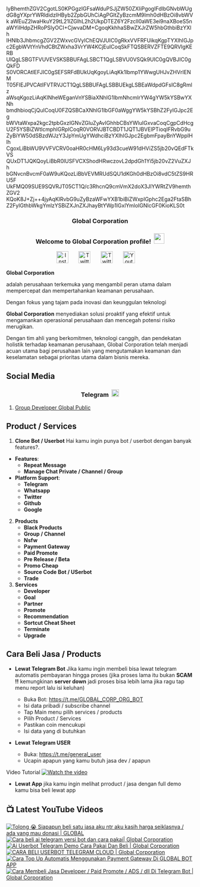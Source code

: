 IyBhemthZGV2CgotLS0KPGgzIGFsaWduPSJjZW50ZXIiPgogIFdlbGNvbWUg
dG8gYXprYWRldidzIHByb2ZpbGUhCiAgPGltZyBzcmM9Imh0dHBzOi8vbWVk
aWEuZ2lwaHkuY29tL21lZGlhL2h2UkpDTEZ6Y2FzclI0aWE3ei9naXBoeS5n
aWYiIHdpZHRoPSIyOCI+CjwvaDM+CgoqKkhhaSBwZXJrZW5hbGthbiBzYXlh
IHNlb3JhbmcgZGV2ZWxvcGVyIChEQVJUIC0gRkxVVFRFUikqKgpTYXlhIGJp
c2EgbWVtYnVhdCBtZWxha3VrYW4KCjEuICoqSkFTQSBERVZFTE9QRVIgKERB
UlQgLSBGTFVUVEVSKSBBUFAgLSBCT1QgLSBVU0VSQk9UIC0gQVBJIC0gQkFD
S0VORCAtIEFJIC0gSEFSRFdBUkUqKgoyLiAqKk1lbmp1YWwgUHJvZHVrIENM
T05FIEJPVCAtIFVTRVJCT1QgLSBBUFAgLSBBUEkgLSBEaWdpdGFsIC8gRmlz
aWsqKgozLiAqKlNheWEganVnYSBiaXNhIG1lbmNhcmlrYW4gYW5kYSBwYXNh
bmdhbioqCjQuICoqU0FZQSBCaXNhIG1lbGF0aWggYW5kYSBhZ2FyIGJpc2Eg
bWVtaWxpa2kgc2tpbGxzIGNvZGluZyAvIGhhbCBsYWluIGxvaCoqCgpCdHcg
U2F5YSBiZWtlcmphIGRpICoqR0VORVJBTCBDT1JQT1JBVElPTioqIFRvbG9u
ZyBiYW50dSBzdWJzY3JpYmUgYWdhciBzYXlhIGJpc2EgbmFpayBnYWppIHlh
CgoxLiBbWU9VVFVCRV0oaHR0cHM6Ly93d3cueW91dHViZS5jb20vQEdFTkVS
QUxDT1JQKQoyLiBbR0lUSFVCXShodHRwczovL2dpdGh1Yi5jb20vZ2VuZXJh
bGNvcnBvcmF0aW9uKQozLiBbVEVMRUdSQU1dKGh0dHBzOi8vdC5tZS9HRU5F
UkFMQ09SUE9SQVRJT05CT1Q/c3RhcnQ9cmVmX2doX3JlYWRtZV9hemthZGV2
KQoK8J+Zj++4jyAqKlRvbG9uZyBzaWFwYXB1biBiZWxpIGphc2Ega2FtaSBh
Z2FyIGthbWkgYmlzYSBiZXJnZXJhayBtYWp1IGxlYmloIGNlcGF0KioKLS0t

<!-- START GLOBAL CORPORATION -->
<h3 align="center">Global Corporation</h3>

<h3 align="center">
  Welcome to Global Corporation profile!
  <img src="https://media.giphy.com/media/hvRJCLFzcasrR4ia7z/giphy.gif" width="28">
</h3>

<!-- Social icons section -->
<p align="center">
  <a href="https://www.instagram.com/global__corporation/"><img width="32px" alt="Instagram" title="Telegram" src="https://upload.wikimedia.org/wikipedia/commons/a/a5/Instagram_icon.png"/></a>
  &#8287;&#8287;&#8287;&#8287;&#8287;
  <a href="https://t.me/GLOBAL_CORPORATION_ORG"><img width="32px" alt="Twitter" title="Telegram" src="https://upload.wikimedia.org/wikipedia/commons/8/82/Telegram_logo.svg"/></a>
  &#8287;&#8287;&#8287;&#8287;&#8287;
  <a href="https://twitter.com/global_corp_org"><img width="32px" alt="Twitter" title="Twitter" src="https://upload.wikimedia.org/wikipedia/commons/6/6f/Logo_of_Twitter.svg"/></a>
  &#8287;&#8287;&#8287;&#8287;&#8287;
  <a href="https://www.youtube.com/@global_Corporation"><img width="32px" alt="Youtube" title="Youtube" src="https://upload.wikimedia.org/wikipedia/commons/e/ef/Youtube_logo.png"/></a>
  &#8287;&#8287;&#8287;&#8287;&#8287;
</p>


**Global Corporation**

adalah perusahaan terkemuka yang mengambil peran utama dalam mempercepat dan mempertahankan keamanan perusahaan. 

Dengan fokus yang tajam pada inovasi dan keunggulan teknologi

**Global Corporation** menyediakan solusi proaktif yang efektif untuk mengamankan operasional perusahaan dan mencegah potensi risiko merugikan. 

Dengan tim ahli yang berkomitmen, teknologi canggih, dan pendekatan holistik terhadap keamanan perusahaan, Global Corporation telah menjadi acuan utama bagi perusahaan lain yang mengutamakan keamanan dan keselamatan sebagai prioritas utama dalam bisnis mereka.


## Social Media

<h3 align="center">
  Telegram
  <img src="https://upload.wikimedia.org/wikipedia/commons/8/82/Telegram_logo.svg" width="20">
</h3>

1. [Group Developer Global Public](https://t.me/DEVELOPER_GLOBAL_PUBLIC)

## Product / Services

1. **Clone Bot / Userbot**
  Hai kamu ingin punya bot / userbot dengan banyak features?. 
  - **Features**:
    - **Repeat Message**
    - **Manage Chat Private / Channel / Group**
  - **Platform Support**:
    - **Telegram**
    - **Whatsapp**
    - **Twitter**
    - **Github**
    - **Google** 
2. **Products**
    - **Black Products**
    - **Group / Channel**
    - **Nsfw**
    - **Payment Gateway**
    - **Paid Promote**
    - **Pre Release / Beta**
    - **Promo Cheap**
    - **Source Code Bot / USerbot**
    - **Trade**
3. **Services**
    - **Developer**
    - **Goal**
    - **Partner**
    - **Promote**
    - **Recommendation**
    - **Sortcut Cheat Sheet**
    - **Terminate**
    - **Upgrade**

## Cara Beli Jasa / Products 

- **Lewat Telegram Bot**
  Jika kamu ingin membeli bisa lewat telegram automatis pembayaran hingga proses
  (jika proses lama itu bukan **SCAM !!** kemungkinan **server down** jadi proses bisa lebih lama jika ragu tap menu report lalu isi keluhan)
  -  Buka Bot: https://t.me/GLOBAL_CORP_ORG_BOT
  -  Isi data pribadi / subscribe channel
  -  Tap Main menu pilih services / products
  -  Pilih Product / Services
  -  Pastikan coin mencukupi
  -  Isi data yang di butuhkan

- **Lewat Telegram USER**
  -  Buka: https://t.me/general_user
  -  Ucapin apapun yang kamu butuh jasa dev / apapun

  
Video Tutorial
[![Watch the video](https://img.youtube.com/vi/TY0Y21C6asM/maxresdefault.jpg)](https://www.youtube.com/watch?v=TY0Y21C6asM)

- **Lewat App**
  jika kamu ingin melihat prroduct / jasa dengan full demo kamu bisa beli lewat app
 


## 📺 Latest YouTube Videos

  <!-- prettier-ignore-start -->
  <!-- BEGIN YOUTUBE-CARDS -->
[![Tolong 😭 Siapapun beli satu jasa aku ntr aku kasih harga seiklasnya / ada yang mau donasi | GLOBAL](https://ytcards.demolab.com/?id=BFl2AT_pdOw&title=Tolong+%F0%9F%98%AD+Siapapun+beli+satu+jasa+aku+ntr+aku+kasih+harga+seiklasnya+%2F+ada+yang+mau+donasi+%7C+GLOBAL&lang=id&timestamp=1710988807&background_color=%230d1117&title_color=%23ffffff&stats_color=%23dedede&max_title_lines=1&width=250&border_radius=5 "Tolong 😭 Siapapun beli satu jasa aku ntr aku kasih harga seiklasnya / ada yang mau donasi | GLOBAL")](https://www.youtube.com/watch?v=BFl2AT_pdOw)
[![Cara beli ai telegram versi bot dan cara pakai| Global Corporation](https://ytcards.demolab.com/?id=7LZhoklvS9A&title=Cara+beli+ai+telegram+versi+bot+dan+cara+pakai%7C+Global+Corporation&lang=id&timestamp=1710937415&background_color=%230d1117&title_color=%23ffffff&stats_color=%23dedede&max_title_lines=1&width=250&border_radius=5 "Cara beli ai telegram versi bot dan cara pakai| Global Corporation")](https://www.youtube.com/watch?v=7LZhoklvS9A)
[![Ai Userbot Telegram Demo Cara Pakai Dan Beli | Global Corporation](https://ytcards.demolab.com/?id=4mAZ6EgAhUo&title=Ai+Userbot+Telegram+Demo+Cara+Pakai+Dan+Beli+%7C+Global+Corporation&lang=id&timestamp=1710936251&background_color=%230d1117&title_color=%23ffffff&stats_color=%23dedede&max_title_lines=1&width=250&border_radius=5 "Ai Userbot Telegram Demo Cara Pakai Dan Beli | Global Corporation")](https://www.youtube.com/watch?v=4mAZ6EgAhUo)
[![CARA BELI USERBOT TELEGRAM CLOUD  | Global Corporation](https://ytcards.demolab.com/?id=uiDJwK9r3Cg&title=CARA+BELI+USERBOT+TELEGRAM+CLOUD++%7C+Global+Corporation&lang=id&timestamp=1710900440&background_color=%230d1117&title_color=%23ffffff&stats_color=%23dedede&max_title_lines=1&width=250&border_radius=5 "CARA BELI USERBOT TELEGRAM CLOUD  | Global Corporation")](https://www.youtube.com/watch?v=uiDJwK9r3Cg)
[![Cara Top Up Automatis Menggunakan Payment Gateway Di GLOBAL BOT APP](https://ytcards.demolab.com/?id=ADqzS5ORJsU&title=Cara+Top+Up+Automatis+Menggunakan+Payment+Gateway+Di+GLOBAL+BOT+APP&lang=id&timestamp=1710721879&background_color=%230d1117&title_color=%23ffffff&stats_color=%23dedede&max_title_lines=1&width=250&border_radius=5 "Cara Top Up Automatis Menggunakan Payment Gateway Di GLOBAL BOT APP")](https://www.youtube.com/watch?v=ADqzS5ORJsU)
[![Cara Membeli Jasa Developer / Paid Promote / ADS / dll Di Telegram Bot | Global Corporation](https://ytcards.demolab.com/?id=TY0Y21C6asM&title=Cara+Membeli+Jasa+Developer+%2F+Paid+Promote+%2F+ADS+%2F+dll+Di+Telegram+Bot+%7C+Global+Corporation&lang=id&timestamp=1710717990&background_color=%230d1117&title_color=%23ffffff&stats_color=%23dedede&max_title_lines=1&width=250&border_radius=5 "Cara Membeli Jasa Developer / Paid Promote / ADS / dll Di Telegram Bot | Global Corporation")](https://www.youtube.com/watch?v=TY0Y21C6asM)
<!-- END YOUTUBE-CARDS -->
  <!-- prettier-ignore-end -->
<!-- END GLOBAL CORPORATION -->